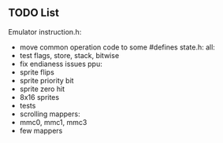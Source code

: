 ## TODO List
Emulator
instruction.h:
* move common operation code to some #defines
state.h:
all:
* test flags, store, stack, bitwise
* fix endianess issues
ppu:
* sprite flips
* sprite priority bit
* sprite zero hit
* 8x16 sprites
* tests
* scrolling
mappers:
* mmc0, mmc1, mmc3
* few mappers
